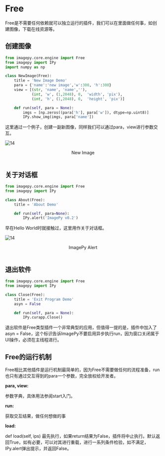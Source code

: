 # <span id = "Free">Free</span>

Free是不需要任何依赖就可以独立运行的插件，我们可以在里面做任何事，如创建图像，下载在线资源等。



## <span id = "创建图像">创建图像</span>

```python
from imagepy.core.engine import Free
from imagepy import IPy
import numpy as np

class NewImage(Free):
    title = 'New Image Demo'
    para = {'name':'new image','w':300, 'h':300}
    view = [(str, 'name', 'name',''),
            (int, 'w', (1,2048), 0,  'width', 'pix'),
            (int, 'h', (1,2048), 0,  'height', 'pix')]

    def run(self, para = None):
        imgs = [np.zeros((para['h'], para['w']), dtype=np.uint8)]
        IPy.show_img(imgs, para['name'])
```

这里通过一个例子，创建一副新图像，同样我们可以通过para，view进行参数交互。

![14](http://idoc.imagepy.org/demoplugin/22.png)

<div align=center>New Image</div><br>


## <span id = "关于对话框">关于对话框</span>

```python
from imagepy.core.engine import Free
from imagepy import IPy

class About(Free):
    title = 'About Demo'

    def run(self, para=None):
        IPy.alert('ImagePy v0.2')
```

早在Hello World时就接触过，这里用作关于对话框。

![14](http://idoc.imagepy.org/demoplugin/23.png)

<div align=center>ImagePy Alert</div><br>


## <span id = "退出软件">退出软件</span>

```python
from imagepy.core.engine import Free
from imagepy import IPy

class Close(Free):
    title = 'Exit Program Demo'
    asyn = False

    def run(self, para = None):
        IPy.curapp.Close()
```

退出软件是Free类型插件一个非常典型的应用，但值得一提的是，插件中加入了asyn = False，这个标识告诉ImagePy不要启用异步执行run，因为窗口关闭属于UI操作，必须在主线程进行。



## <span id = "Free的运行机制">Free的运行机制</span>

Free相比其他插件是运行机制最简单的，因为Free不需要做任何的流程准备，run也只有通过交互得到的para一个参数，完全放权给开发者。

**para, view:** 

参数字典，具体用法参阅start入门。

**run:** 

获取交互结果，做任何想做的事

**load:** 

def load(self, ips) 最先执行，如果return结果为False，插件将中止执行。默认返回True，如有必要，可以对其进行重载，进行一系列条件检验，如不满足，IPy.alert弹出提示，并返回False。